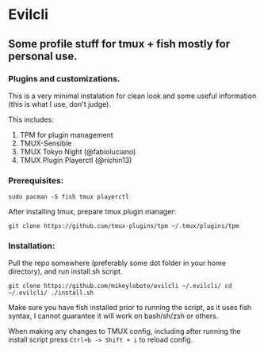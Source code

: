 # Evilcli

## Some profile stuff for tmux + fish mostly for personal use.

### Plugins and customizations.

This is a very minimal instalation for clean look and some useful information (this is what I use, don't judge).

This includes:

1. TPM for plugin management
2. TMUX-Sensible
3. TMUX Tokyo Night (@fabioluciano)
4. TMUX Plugin Playerctl (@richin13)

### Prerequisites:

`sudo pacman -S fish tmux playerctl`

After installing tmux, prepare tmux plugin manager:

`git clone https://github.com/tmux-plugins/tpm ~/.tmux/plugins/tpm`

### Installation: 

Pull the repo somewhere (preferably some dot folder in your home directory), and run install.sh script.

`
git clone https://github.com/mikeyloboto/evilcli ~/.evilcli/
cd ~/.evilcli/
./install.sh
`

Make sure you have fish installed prior to running the script, as it uses fish syntax, I cannot guarantee it will work on bash/sh/zsh or others.

When making any changes to TMUX config, including after running the install script press `Ctrl+b -> Shift + i` to reload config.
